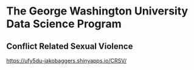 # The George Washington University Data Science Program

## Conflict Related Sexual Violence

https://ufy5du-jakobaggers.shinyapps.io/CRSV/
